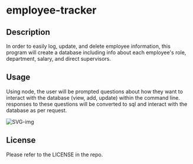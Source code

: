 # employee-tracker

## Description

In order to easily log, update, and delete employee information, this program will create a database including info about each employee's role, department, salary, and direct supervisors.

## Usage

Using node, the user will be prompted questions about how they want to interact with the database (view, add, update) within the command line. responses to these questions will be converted to sql and interact with the database as per request.

![SVG-img](./img/SVG-img.png)

## License

Please refer to the LICENSE in the repo.
